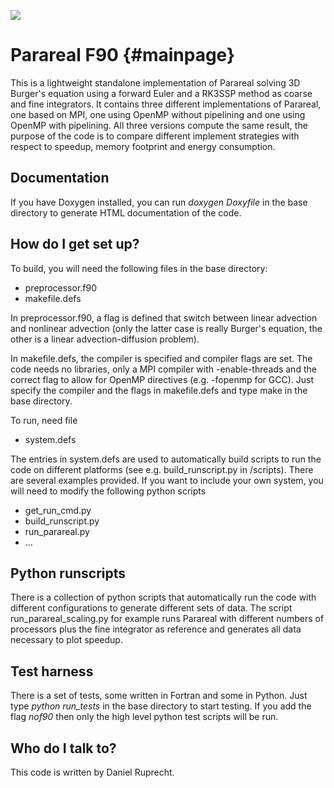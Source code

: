 [![][image]][link]

Parareal F90 {#mainpage}
============

This is a lightweight standalone implementation of Parareal solving 3D Burger's equation using a forward Euler and a RK3SSP method as coarse and fine integrators. It contains three different implementations of Parareal, one based on MPI, one using OpenMP without pipelining and one using OpenMP with pipelining. All three versions compute the same result, the purpose of the code is to compare different implement strategies with respect to speedup, memory footprint and energy consumption.

Documentation
-------------

If you have Doxygen installed, you can run *doxygen Doxyfile* in the base directory to generate HTML documentation of the code.

How do I get set up?
--------------------


To build, you will need the following files in the base directory:
  - preprocessor.f90
  - makefile.defs

In preprocessor.f90, a flag is defined that switch between linear advection and nonlinear advection (only the latter case is really Burger's equation, the other is a linear advection-diffusion problem). 

In makefile.defs, the compiler is specified and compiler flags are set. The code needs no libraries, only a MPI compiler with -enable-threads and the correct flag to allow for OpenMP directives (e.g. -fopenmp for GCC). Just specify the compiler and the flags in makefile.defs and type make in the base directory.

To run, need file
  - system.defs

The entries in system.defs are used to automatically build scripts to run the code on different platforms (see e.g. build_runscript.py in /scripts). There are several examples provided. If you want to include your own system, you will need to modify the following python scripts
  - get_run_cmd.py
  - build_runscript.py
  - run_parareal.py 
  - ...

Python runscripts
-----------------
There is a collection of python scripts that automatically run the code with different configurations to generate different sets of data. The script run_parareal_scaling.py for example runs Parareal with different numbers of processors plus the fine integrator as reference and generates all data necessary to plot speedup.

Test harness
------------
There is a set of tests, some written in Fortran and some in Python. Just type *python run_tests* in the base directory to start testing. If you add the flag *nof90* then only the high level python test scripts will be run.


Who do I talk to?
-----------------

This code is written by Daniel Ruprecht.

[image]:  https://zenodo.org/badge/doi/10.5281/zenodo.31288.svg
[link]:  http://dx.doi.org/10.5281/zenodo.31288